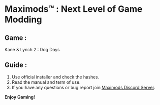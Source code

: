 

# Maximods™ : Next Level of Game Modding



## Game : 

Kane & Lynch 2 : Dog Days



## Guide :

1. Use official installer and check the hashes.
2. Read the manual and term of use.
3. If you have any questions or bug report join [Maximods Discord Server](https://discord.gg/XnvxP2M2nJ).



**Enjoy Gaming!**

